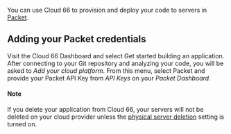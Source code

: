 
You can use Cloud 66 to provision and deploy your code to servers in [Packet](https://www.packet.net/).

## Adding your Packet credentials

Visit the Cloud 66 Dashboard and select Get started building an application. After connecting to your Git repository and analyzing your code, you will be asked to _Add your cloud platform_. From this menu, select Packet and provide your Packet API Key from _API Keys_ on your _Packet Dashboard_. 

#### Note
<div class="notice notice-warning"><p>
If you delete your application from Cloud 66, your servers will not be deleted on your cloud provider unless the <a href="/{{page.collection}}/how-to-guides/deployment/server-deletion.html">physical server deletion</a> setting is turned on.
</p></div>

